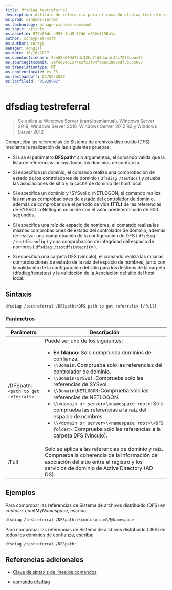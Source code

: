```yaml
---
title: dfsdiag testreferral
description: Artículo de referencia para el comando dfsdiag testreferral, que comprueba las referencias Sistema de archivos distribuido (DFS).
ms.prod: windows-server
ms.technology: manage-windows-commands
ms.topic: article
ms.assetid: 877c60dc-e993-4bd5-87dd-e892e3f98a1a
author: coreyp-at-msft
ms.author: coreyp
manager: dongill
ms.date: 10/16/2017
ms.openlocfilehash: 8ee88e6f9d75dc32bd7fd5dac4c14c72f3bbac02
ms.sourcegitcommit: 2afed2461574a3f53f84fc9ec28d86df3b335685
ms.translationtype: MT
ms.contentlocale: es-ES
ms.lasthandoff: 07/02/2020
ms.locfileid: "85928692"
---
```

# <a name="dfsdiag-testreferral"></a>dfsdiag testreferral

> Se aplica a: Windows Server (canal semianual), Windows Server 2019, Windows Server 2016, Windows Server 2012 R2 y Windows Server 2012

Comprueba las referencias de Sistema de archivos distribuido (DFS) mediante la realización de las siguientes pruebas:

- Si usa el parámetro **DFSpath*** sin argumentos, el comando valida que la lista de referencias incluya todos los dominios de confianza.

- Si especifica un dominio, el comando realiza una comprobación de estado de los controladores de dominio ( `dfsdiag /testdcs` ) y prueba las asociaciones de sitio y la caché de dominio del host local.

- Si especifica un dominio y \SYSvol o \NETLOGON, el comando realiza las mismas comprobaciones de estado del controlador de dominio, además de comprobar que el período de vida **(TTL)** de las referencias de SYSVOL o Netlogon coincide con el valor predeterminado de 900 segundos.

- Si especifica una raíz de espacio de nombres, el comando realiza las mismas comprobaciones de estado del controlador de dominio, además de realizar una comprobación de la configuración de DFS ( `dfsdiag /testdfsconfig` ) y una comprobación de integridad del espacio de nombres ( `dfsdiag /testdfsintegrity` ).

- Si especifica una carpeta DFS (vínculo), el comando realiza las mismas comprobaciones de estado de la raíz del espacio de nombres, junto con la validación de la configuración del sitio para los destinos de la carpeta (dfsdiag/testsites) y la validación de la Asociación del sitio del host local.

## <a name="syntax"></a>Sintaxis

```
dfsdiag /testreferral /DFSpath:<DFS path to get referrals> [/full]
```

### <a name="parameters"></a>Parámetros

| Parámetro | Descripción |
| --------- | ----------- |
| /DFSpath:`<path to get referrals>` | Puede ser uno de los siguientes:<ul><li>**En blanco:** Solo comprueba dominios de confianza.</li><li>`\\Domain:`Comprueba solo las referencias del controlador de dominio.</li><li>`\\Domain\SYSvol:`Comprueba solo las referencias de SYSvol.</li><li>`\\Domain\NETLOGON:`Comprueba solo las referencias de NETLOGON.</li><li>`\\<domain or server>\<namespace root>:`Solo comprueba las referencias a la raíz del espacio de nombres.</li><li>`\\<domain or server>\<namespace root>\<DFS folder>:`Comprueba solo las referencias a la carpeta DFS (vínculo).</li></ul> |
| /Full | Solo se aplica a las referencias de dominio y raíz. Comprueba la coherencia de la información de asociación del sitio entre el registro y los servicios de dominio de Active Directory (AD DS). |

## <a name="examples"></a>Ejemplos

Para comprobar las referencias de Sistema de archivos distribuido (DFS) en *contoso. com\MyNamespace*, escriba:

```
dfsdiag /testreferral /DFSpath:\\contoso.com\MyNamespace
```

Para comprobar las referencias de Sistema de archivos distribuido (DFS) en todos los dominios de confianza, escriba:

```
dfsdiag /testreferral /DFSpath:
```

## <a name="additional-references"></a>Referencias adicionales

- [Clave de sintaxis de línea de comandos](command-line-syntax-key.md)

- [comando dfsdiag](dfsdiag.md)
